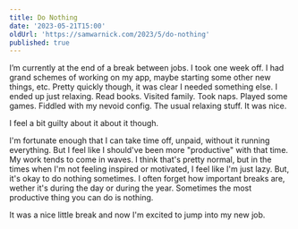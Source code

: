 ```yaml
---
title: Do Nothing
date: '2023-05-21T15:00'
oldUrl: 'https://samwarnick.com/2023/5/do-nothing'
published: true
---
```


I’m currently at the end of a break between jobs. I took one week off. I had grand schemes of working on my app, maybe starting some other new things, etc. Pretty quickly though, it was clear I needed something else. I ended up just relaxing. Read books. Visited family. Took naps. Played some games. Fiddled with my nevoid config. The usual relaxing stuff. It was nice.

I feel a bit guilty about it about it though.

I'm fortunate enough that I can take time off, unpaid, without it running everything. But I feel like I should've been more "productive" with that time. My work tends to come in waves. I think that's pretty normal, but in the times when I'm not feeling inspired or motivated, I feel like I'm just lazy. But, it's okay to do nothing sometimes. I often forget how important breaks are, wether it's during the day or during the year. Sometimes the most productive thing you can do is nothing.

It was a nice little break and now I'm excited to jump into my new job.
